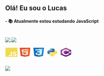 ## Olá! Eu sou o Lucas 

<h4>- 📚 Atualmente estou estudando JavaScript</h4>

<br>

<a href="https://github.com/Lucaslndev/github-readme-stats">
  <img height=200 align="center" src="https://github-readme-stats.vercel.app/api?username=Lucaslndev&theme=radical" />
</a>
<a href="https://github.com/Lucaslndev/convoychat">
  <img height=200 align="center" src="https://github-readme-stats.vercel.app/api/top-langs/?username=Lucaslndev&card_width=150&theme=radical" />
</a>

<div style="display: inline_block"><br>
  <img align="center" alt="Rafa-Js" height="30" width="40" src="https://raw.githubusercontent.com/devicons/devicon/master/icons/javascript/javascript-plain.svg">
  <img align="center" alt="Rafa-HTML" height="30" width="40" src="https://raw.githubusercontent.com/devicons/devicon/master/icons/html5/html5-original.svg">
  <img align="center" alt="Rafa-CSS" height="30" width="40" src="https://raw.githubusercontent.com/devicons/devicon/master/icons/css3/css3-original.svg">
  <img align="center" alt="Rafa-Python" height="30" width="40" src="https://raw.githubusercontent.com/devicons/devicon/master/icons/python/python-original.svg">
  <img align="center" alt="Rafa-Csharp" height="30" width="40" src="https://raw.githubusercontent.com/devicons/devicon/master/icons/csharp/csharp-original.svg">
</div>

##

<div> 
  <a href="https://www.instagram.com/lln_lucas_/" target="blank"><img src="https://img.shields.io/badge/-Instagram-%23E4405F?style=for-the-badge&logo=instagram&logoColor=white" target="_blank"></a>
</div>
